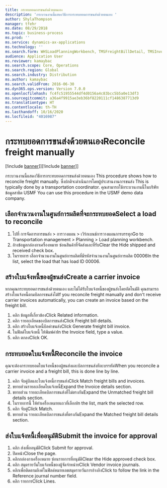```yaml
---
title: กระทบยอดการขนส่งด้วยตนเอง
description: 'กระบวนงานนี้แสดงวิธีการกระทบยอดการขนส่งด้วยตนเอง '
author: ShylaThompson
manager: tfehr
ms.date: 08/29/2018
ms.topic: business-process
ms.prod: ''
ms.service: dynamics-ax-applications
ms.technology: ''
ms.search.form: WHSLoadPlanningWorkbench, TMSFreightBillDetail, TMSInvoiceTable, TMSFreightBillInvoiceReconcile, TMSInvoiceJournal, LedgerJournalTable, LedgerJournalTransDaily, TMSFBDetailReconcile
audience: Application User
ms.reviewer: kamaybac
ms.search.scope: Core, Operations
ms.search.region: Global
ms.search.industry: Distribution
ms.author: kamaybac
ms.search.validFrom: 2016-06-30
ms.dyn365.ops.version: Version 7.0.0
ms.openlocfilehash: fc4fc51955544df4d0156a4c83bcc5b5a0e13df3
ms.sourcegitcommit: a36a4f9915ae3eb36bf8220111cf1486387713d9
ms.translationtype: HT
ms.contentlocale: th-TH
ms.lasthandoff: 10/16/2020
ms.locfileid: "4016987"
---
```

# <a name="reconcile-freight-manually"></a><span data-ttu-id="6de57-103">กระทบยอดการขนส่งด้วยตนเอง</span><span class="sxs-lookup"><span data-stu-id="6de57-103">Reconcile freight manually</span></span>

<span data-ttu-id="6de57-104">[!include [banner](../../includes/banner.md)]]</span><span class="sxs-lookup"><span data-stu-id="6de57-104">[!include [banner](../../includes/banner.md)]]</span></span>

<span data-ttu-id="6de57-105">กระบวนงานนี้แสดงวิธีการกระทบยอดการขนส่งด้วยตนเอง </span><span class="sxs-lookup"><span data-stu-id="6de57-105">This procedure shows how to reconcile freight manually.</span></span> <span data-ttu-id="6de57-106">ซึ่งปกติจะดำเนินการโดยผู้ประสานงานการขนส่ง </span><span class="sxs-lookup"><span data-stu-id="6de57-106">This is typically done by a transportation coordinator.</span></span> <span data-ttu-id="6de57-107">คุณสามารถใช้กระบวนงานนี้ในบริษัทข้อมูลสาธิต USMF </span><span class="sxs-lookup"><span data-stu-id="6de57-107">You can use this procedure in the USMF demo data company.</span></span>


## <a name="select-a-load-to-reconcile"></a><span data-ttu-id="6de57-108">เลือกจำนวนงานในศูนย์การผลิตที่จะกระทบยอด</span><span class="sxs-lookup"><span data-stu-id="6de57-108">Select a load to reconcile</span></span>
1. <span data-ttu-id="6de57-109">ไปที่ การจัดการการขนส่ง > การวางแผน > เวิร์กเบนช์การวางแผนการบรรทุก</span><span class="sxs-lookup"><span data-stu-id="6de57-109">Go to Transportation management > Planning > Load planning workbench.</span></span>
2. <span data-ttu-id="6de57-110">ล้างข้อมูลกล่องกาเครื่องหมาย ซ่อนสินค้าที่จัดส่งและที่รับ</span><span class="sxs-lookup"><span data-stu-id="6de57-110">Clear the Hide shipped and received check box.</span></span> 
3. <span data-ttu-id="6de57-111">ในรายการ เลือกจำนวนงานในศูนย์การผลิตที่มีรหัสจำนวนงานในศูนย์การผลิต 00006</span><span class="sxs-lookup"><span data-stu-id="6de57-111">In the list, select the load that has load ID 00006.</span></span>

## <a name="create-a-carrier-invoice"></a><span data-ttu-id="6de57-112">สร้างใบแจ้งหนี้ของผู้ขนส่ง</span><span class="sxs-lookup"><span data-stu-id="6de57-112">Create a carrier invoice</span></span>
<span data-ttu-id="6de57-113">หากคุณกระทบยอดการขนส่งด้วยตนเอง และไม่ได้รับใบแจ้งหนี้ของผู้ขนส่งโดยอัตโนมัติ คุณสามารถสร้างใบแจ้งหนี้ตามบิลการขนส่งได้</span><span class="sxs-lookup"><span data-stu-id="6de57-113">If you reconcile freight manually and don't receive carrier invoices automatically, you can create an invoice based on the freight bill.</span></span>  
1. <span data-ttu-id="6de57-114">คลิก ข้อมูลที่เกี่ยวข้อง</span><span class="sxs-lookup"><span data-stu-id="6de57-114">Click Related information.</span></span>
2. <span data-ttu-id="6de57-115">คลิก รายละเอียดของบิลการขนส่ง</span><span class="sxs-lookup"><span data-stu-id="6de57-115">Click Freight bill details.</span></span>
3. <span data-ttu-id="6de57-116">คลิก สร้างใบแจ้งหนี้บิลค่าขนส่ง</span><span class="sxs-lookup"><span data-stu-id="6de57-116">Click Generate freight bill invoice.</span></span>
4. <span data-ttu-id="6de57-117">ในฟิลด์ใบแจ้งหนี้ ให้พิมพ์ค่า</span><span class="sxs-lookup"><span data-stu-id="6de57-117">In the Invoice field, type a value.</span></span>
5. <span data-ttu-id="6de57-118">คลิก ตกลง</span><span class="sxs-lookup"><span data-stu-id="6de57-118">Click OK.</span></span>

## <a name="reconcile-the-invoice"></a><span data-ttu-id="6de57-119">กระทบยอดใบแจ้งหนี้</span><span class="sxs-lookup"><span data-stu-id="6de57-119">Reconcile the invoice</span></span>
<span data-ttu-id="6de57-120">คุณจะต้องกระทบยอดใบแจ้งหนี้ของผู้ขนส่งและบิลการขนส่งทีละบรรทัด</span><span class="sxs-lookup"><span data-stu-id="6de57-120">When you reconcile a carrier invoice and a freight bill, this is done line by line.</span></span>  
1. <span data-ttu-id="6de57-121">คลิก จับคู่บิลและใบแจ้งหนี้การขนส่ง</span><span class="sxs-lookup"><span data-stu-id="6de57-121">Click Match freight bills and invoices.</span></span>
2. <span data-ttu-id="6de57-122">ขยายส่วนรายละเอียดใบแจ้งหนี้</span><span class="sxs-lookup"><span data-stu-id="6de57-122">Expand the Invoice details section.</span></span>
3. <span data-ttu-id="6de57-123">ขยายส่วน รายละเอียดบิลการขนส่งที่ไม่ตรงกัน</span><span class="sxs-lookup"><span data-stu-id="6de57-123">Expand the Unmatched freight bill details section.</span></span>
4. <span data-ttu-id="6de57-124">ในรายการนี้ ให้ทำเครื่องหมายแถวที่เลือก</span><span class="sxs-lookup"><span data-stu-id="6de57-124">In the list, mark the selected row.</span></span>
5. <span data-ttu-id="6de57-125">คลิก จับคู่</span><span class="sxs-lookup"><span data-stu-id="6de57-125">Click Match.</span></span>
6. <span data-ttu-id="6de57-126">ขยายส่วน รายละเอียดบิลการขนส่งที่ตรงกัน</span><span class="sxs-lookup"><span data-stu-id="6de57-126">Expand the Matched freight bill details section.</span></span>

## <a name="submit-the-invoice-for-approval"></a><span data-ttu-id="6de57-127">ส่งใบแจ้งหนี้เพื่ออนุมัติ</span><span class="sxs-lookup"><span data-stu-id="6de57-127">Submit the invoice for approval</span></span>
1. <span data-ttu-id="6de57-128">คลิก ส่งเพื่ออนุมัติ</span><span class="sxs-lookup"><span data-stu-id="6de57-128">Click Submit for approval.</span></span>
2. <span data-ttu-id="6de57-129">ปิดหน้า</span><span class="sxs-lookup"><span data-stu-id="6de57-129">Close the page.</span></span>
3. <span data-ttu-id="6de57-130">คลิกกล่องกาเครื่องหมาย ซ่อนรายการที่อนุมัติ</span><span class="sxs-lookup"><span data-stu-id="6de57-130">Clear the Hide approved check box.</span></span> 
4. <span data-ttu-id="6de57-131">คลิก สมุดรายวันใบแจ้งหนี้ของผู้จัดจำหน่าย</span><span class="sxs-lookup"><span data-stu-id="6de57-131">Click Vendor invoice journals.</span></span>
5. <span data-ttu-id="6de57-132">คลิกเพื่อติดตามลิงค์ในฟิลด์หมายเลขสมุดรายวันการอ้างอิง</span><span class="sxs-lookup"><span data-stu-id="6de57-132">Click to follow the link in the Reference journal number field.</span></span>
6. <span data-ttu-id="6de57-133">คลิก รายการ</span><span class="sxs-lookup"><span data-stu-id="6de57-133">Click Lines.</span></span>


